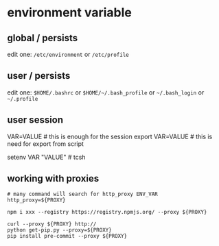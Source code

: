 # environment variable

## global / persists

edit one: `/etc/environment` or `/etc/profile`

## user / persists

edit one: `$HOME/.bashrc` or `$HOME/~/.bash_profile` or `~/.bash_login` or
`~/.profile`

## user session

VAR=VALUE # this is enough for the session
export VAR=VALUE # this is need for export from script

setenv VAR "VALUE" # tcsh


## working with proxies

    # many command will search for http_proxy ENV_VAR
    http_proxy=${PROXY}

    npm i xxx --registry https://registry.npmjs.org/ --proxy ${PROXY}

    curl --proxy ${PROXY} http://
    python get-pip.py --proxy=${PROXY}
    pip install pre-commit --proxy ${PROXY}

